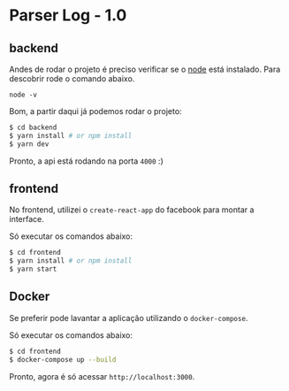 # Parser Log - 1.0

## backend
Andes de rodar o projeto é preciso verificar se o [node](https://nodejs.org/en/) está instalado. Para descobrir rode o comando abaixo.

`node -v`

Bom, a partir daqui já podemos rodar o projeto:

```sh
$ cd backend
$ yarn install # or npm install
$ yarn dev
```

Pronto, a api está rodando na porta `4000` :)

## frontend
No frontend, utilizei o `create-react-app` do facebook para montar a interface.

Só executar os comandos abaixo:

```sh
$ cd frontend
$ yarn install # or npm install
$ yarn start
```

## Docker

Se preferir pode lavantar a aplicação utilizando o `docker-compose`.

Só executar os comandos abaixo:

```sh
$ cd frontend
$ docker-compose up --build
```

Pronto, agora é só acessar `http://localhost:3000`.
